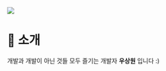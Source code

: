 <a target="_blank" href="https://www.instagram.com/nomean_id?igsh=ZjRhNDRwbGs3OG40&utm_source=qr">
  <img src="https://img.shields.io/badge/Instagram-E4405F?style=flat-square&logo=Instagram&logoColor=white"/>
<a/>

# 👋 소개
개발과 개발이 아닌 것들 모두 즐기는 개발자 **우상원** 입니다 :)

